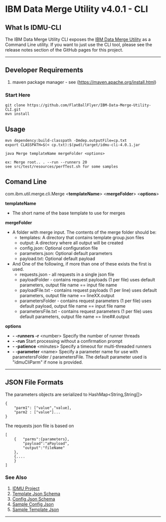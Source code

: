 # IBM Data Merge Utility v4.0.1 - CLI

## What Is IDMU-CLI
The IBM Data Merge Utility CLI exposes the [IBM Data Merge Utility](http://flatballflyer.github.io/IBM-Data-Merge-Utility/) as a Command Line utility. If you want to just use the CLI tool, please see the release notes section of the GitHub pages for this project.

---

## Developer Requirements
1. maven package manager - see (https://maven.apache.org/install.html)

### Start Here

```
git clone https://github.com/FlatBallFlyer/IBM-Data-Merge-Utility-CLI.git
mvn install
```

## Usage

```
mvn dependency:build-classpath -Dmdep.outputFile=cp.txt
export CLASSPATH=$(< cp.txt):$(pwd)/target/idmu-cli-4.0.1.jar

java Merge templateName mergeFolder <options>

ex: Merge root.. . --run --runners 20
see src/test/resources/perfTest.sh for some samples
```
## Comand Line
com.ibm.util.merge.cli.Merge &lt;__templateName__&gt; &lt;__mergeFolder__&gt; &lt;__options__&gt;

__templateName__
- The short name of the base template to use for merges 		

__mergeFolder__
- A folder with merge input. The contents of the merge folder should be:
  - templates: A directory that contains template group.json files 
  - output: A directory where all output will be created
  - config.json: Optional configuration file
  - parameters.json: Optional default parameters
  - payload.txt: Optional default payload
- And One of the following, if more than one of these exists the first is used.
  - requests.json - all requests in a single json file
  - payloadFolder - contains request payloads (1 per file) uses default parameters, output file name == input file name 
  - payloadFile.txt - contains request payloads (1 per line) uses default parameters, output file name == lineXX.output
  - parametersFolder - contains request parameters (1 per file) uses default payload, output file name == input file name
  - parametersFile.txt - contains request parameters (1 per file) uses default parameters, output file name == line##.output

__options__									
- __- -runners  -r__ &lt;number&gt;
Specify the number of runner threads		
- __- -run__ 
Start processing without a confirmation prompt		
- __- -patience__ &lt;minutes&gt;
Specify a timeout for multi-threaded runners
- __- -parameter__ &lt;name&gt;
Specify a parameter name for use with parametersFolder / parametersFile. 
The default parameter used is "idmuCliParm" if none is provided.
												
---

## JSON File Formats
The parameters objects are serialized to HashMap<String,String[]>

```
{
	"parm1": ["value","value], 
	"parm2 : ["value"]...
}
```

The requests json file is based on
```
[
	{	"parms":{parameters}, 
		"payload":"aPayload", 
		"output":"fileName"
	},
	{....
	}
]
```
 	
### See Also
1. [IDMU Project](https://github.com/FlatBallFlyer/IBM-Data-Merge-Utility)
1. [Template Json Schema](https://github.com/FlatBallFlyer/IBM-Data-Merge-Utility/blob/master/WebContent/jsonSchema/schema.template.json)
1. [Config Json Schema](https://github.com/FlatBallFlyer/IBM-Data-Merge-Utility/blob/master/WebContent/jsonSchema/schema.config.json)
1. [Sample Config Json](https://github.com/FlatBallFlyer/IBM-Data-Merge-Utility/blob/master/src/test/resources/config.sample.json)
1. [Sample Template Json](https://github.com/FlatBallFlyer/IBM-Data-Merge-Utility/blob/master/src/test/resources/system.sample.json)

---